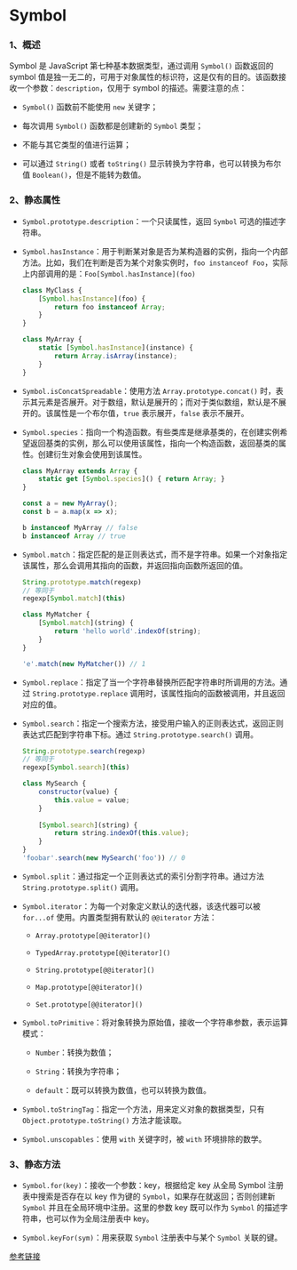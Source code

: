 # Symbol

### 1、概述

Symbol 是 JavaScript 第七种基本数据类型，通过调用 `Symbol()` 函数返回的 symbol 值是独一无二的，可用于对象属性的标识符，这是仅有的目的。该函数接收一个参数：`description`，仅用于 symbol 的描述。需要注意的点：

- `Symbol()` 函数前不能使用 `new` 关键字；

- 每次调用 `Symbol()` 函数都是创建新的 `Symbol` 类型；

- 不能与其它类型的值进行运算；

- 可以通过 `String()` 或者 `toString()` 显示转换为字符串，也可以转换为布尔值 `Boolean()`，但是不能转为数值。

### 2、静态属性

- `Symbol​.prototype​.description`：一个只读属性，返回 `Symbol` 可选的描述字符串。

- `Symbol.hasInstance`：用于判断某对象是否为某构造器的实例，指向一个内部方法。比如，我们在判断是否为某个对象实例时，`foo instanceof Foo`，实际上内部调用的是：`Foo[Symbol.hasInstance](foo)`

	```javascript
	class MyClass {
		[Symbol.hasInstance](foo) {
			return foo instanceof Array;
		}
	}
	
	class MyArray {  
  		static [Symbol.hasInstance](instance) {
    		return Array.isArray(instance);
  		}
	}
	```
	
- `Symbol.isConcatSpreadable`：使用方法 `Array.prototype.concat()` 时，表示其元素是否展开。对于数组，默认是展开的；而对于类似数组，默认是不展开的。该属性是一个布尔值，`true` 表示展开，`false` 表示不展开。

- `Symbol.species`：指向一个构造函数。有些类库是继承基类的，在创建实例希望返回基类的实例，那么可以使用该属性，指向一个构造函数，返回基类的属性。创建衍生对象会使用到该属性。

	```javascript
	class MyArray extends Array {
		static get [Symbol.species]() { return Array; }
	}
	
	const a = new MyArray();
	const b = a.map(x => x);
	
	b instanceof MyArray // false
	b instanceof Array // true
	```
	
- `Symbol.match`：指定匹配的是正则表达式，而不是字符串。如果一个对象指定该属性，那么会调用其指向的函数，并返回指向函数所返回的值。

	```javascript
	String.prototype.match(regexp)
	// 等同于
	regexp[Symbol.match](this)

	class MyMatcher {
		[Symbol.match](string) {
			return 'hello world'.indexOf(string);
		}
	}
	
	'e'.match(new MyMatcher()) // 1
	```
	
- `Symbol.replace`：指定了当一个字符串替换所匹配字符串时所调用的方法。通过 `String.prototype.replace` 调用时，该属性指向的函数被调用，并且返回对应的值。

- `Symbol.search`：指定一个搜索方法，接受用户输入的正则表达式，返回正则表达式匹配到字符串下标。通过 `String.prototype.search()` 调用。

	```javascript
	String.prototype.search(regexp)
	// 等同于
	regexp[Symbol.search](this)

	class MySearch {
  		constructor(value) {
    		this.value = value;
  		}
  		
  		[Symbol.search](string) {
  			return string.indexOf(this.value);
  		}
  	}
	'foobar'.search(new MySearch('foo')) // 0
	```
	
- `Symbol.split`：通过指定一个正则表达式的索引分割字符串。通过方法 `String.prototype.split()` 调用。

- `Symbol.iterator`：为每一个对象定义默认的迭代器，该迭代器可以被 `for...of` 使用。内置类型拥有默认的 `@@iterator` 方法：

	- `Array.prototype[@@iterator]()`
	
	- `TypedArray.prototype[@@iterator]()`
	
	- `String.prototype[@@iterator]()`
	
	- `Map.prototype[@@iterator]()`

	- `Set.prototype[@@iterator]()`

- `Symbol.toPrimitive`：将对象转换为原始值，接收一个字符串参数，表示运算模式：

	- `Number`：转换为数值；

	- `String`：转换为字符串；

	- `default`：既可以转换为数值，也可以转换为数值。

- `Symbol.toStringTag`：指定一个方法，用来定义对象的数据类型，只有 `Object.prototype.toString()` 方法才能读取。

- `Symbol.unscopables`：使用 `with` 关键字时，被 `with` 环境排除的数学。
	

### 3、静态方法

- `Symbol.for(key)`：接收一个参数：key，根据给定 key 从全局 Symbol 注册表中搜索是否存在以 key 作为键的 `Symbol`，如果存在就返回；否则创建新 `Symbol` 并且在全局环境中注册。这里的参数 key 既可以作为 `Symbol` 的描述字符串，也可以作为全局注册表中 key。

- `Symbol.keyFor(sym)`：用来获取 `Symbol` 注册表中与某个 `Symbol` 关联的键。

[参考链接](http://es6.ruanyifeng.com/#docs/symbol)


